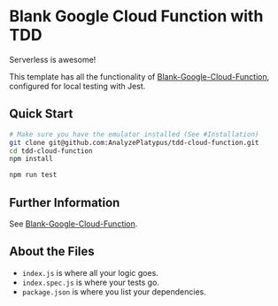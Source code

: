 # Blank Google Cloud Function with TDD

Serverless is awesome!

This template has all the functionality of [Blank-Google-Cloud-Function](https://github.com/AnalyzePlatypus/Blank-Google-Cloud-Function), configured for local testing with Jest.

## Quick Start

```bash
# Make sure you have the emulator installed (See #Installation)
git clone git@github.com:AnalyzePlatypus/tdd-cloud-function.git
cd tdd-cloud-function
npm install

npm run test
```

## Further Information

See [Blank-Google-Cloud-Function]("https://github.com/AnalyzePlatypus/Blank-Google-Cloud-Function").

## About the Files

* `index.js` is where all your logic goes.
* `index.spec.js` is where your tests go.
* `package.json` is where you list your dependencies.
